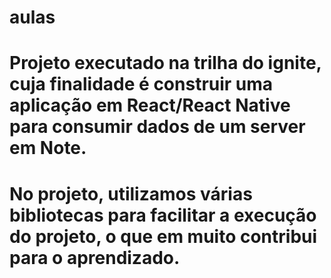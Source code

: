 # aulas
# Projeto executado na trilha do ignite, cuja finalidade é construir uma aplicação em React/React Native para consumir dados de um server em Note.
# No projeto, utilizamos várias bibliotecas para facilitar a execução do projeto, o que em muito contribui para o aprendizado. 

